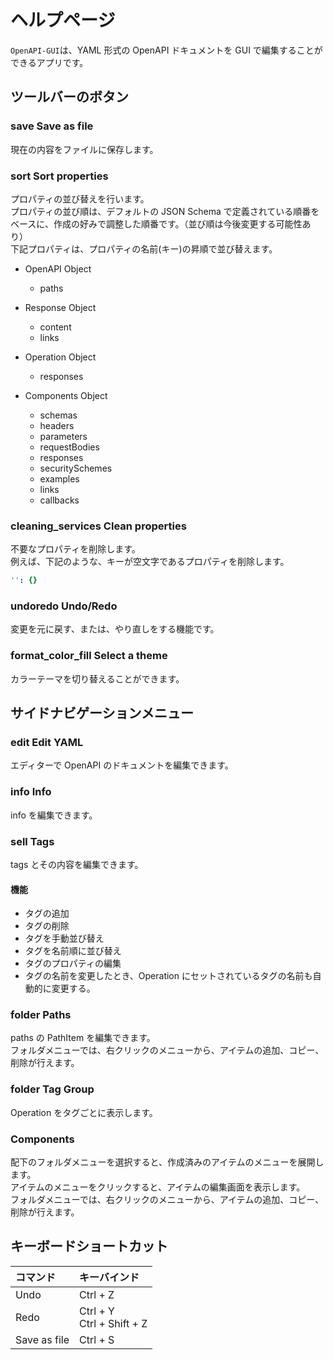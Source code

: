 # ヘルプページ

`OpenAPI-GUI`は、YAML 形式の OpenAPI ドキュメントを GUI で編集することができるアプリです。

## ツールバーのボタン

### <span class="material-icons">save</span> Save as file

現在の内容をファイルに保存します。

### <span class="material-icons">sort</span> Sort properties

プロパティの並び替えを行います。<br>
プロパティの並び順は、デフォルトの JSON Schema で定義されている順番をベースに、作成の好みで調整した順番です。（並び順は今後変更する可能性あり）<br>
下記プロパティは、プロパティの名前(キー)の昇順で並び替えます。

- OpenAPI Object
  - paths

- Response Object
  - content
  - links

- Operation Object
  - responses

- Components Object
  - schemas
  - headers
  - parameters
  - requestBodies
  - responses
  - securitySchemes
  - examples
  - links
  - callbacks

### <span class="material-icons">cleaning_services</span> Clean properties

不要なプロパティを削除します。<br>
例えば、下記のような、キーが空文字であるプロパティを削除します。

```yaml
'': {}
```

### <span class="material-icons">undo</span><span class="material-icons">redo</span> Undo/Redo

変更を元に戻す、または、やり直しをする機能です。

### <span class="material-icons">format_color_fill</span> Select a theme

カラーテーマを切り替えることができます。

## サイドナビゲーションメニュー

### <span class="material-icons">edit</span> Edit YAML

エディターで OpenAPI のドキュメントを編集できます。<br>

### <span class="material-icons">info</span> Info

info を編集できます。

### <span class="material-icons">sell</span> Tags

tags とその内容を編集できます。

#### 機能

- タグの追加
- タグの削除
- タグを手動並び替え
- タグを名前順に並び替え
- タグのプロパティの編集
- タグの名前を変更したとき、Operation にセットされているタグの名前も自動的に変更する。

### <span class="material-icons">folder</span> Paths

paths の PathItem を編集できます。<br>
フォルダメニューでは、右クリックのメニューから、アイテムの追加、コピー、削除が行えます。

### <span class="material-icons">folder</span> Tag Group

Operation をタグごとに表示します。

### Components

配下のフォルダメニューを選択すると、作成済みのアイテムのメニューを展開します。<br>
アイテムのメニューをクリックすると、アイテムの編集画面を表示します。<br>
フォルダメニューでは、右クリックのメニューから、アイテムの追加、コピー、削除が行えます。

## キーボードショートカット

| コマンド     | キーバインド                 |
| :----------- | :--------------------------- |
| Undo         | Ctrl + Z                     |
| Redo         | Ctrl + Y<br>Ctrl + Shift + Z |
| Save as file | Ctrl + S                     |
